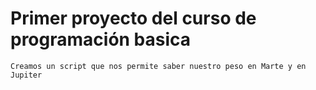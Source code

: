 # Primer proyecto del curso de programación basica
    Creamos un script que nos permite saber nuestro peso en Marte y en Jupiter